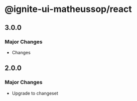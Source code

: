 # @ignite-ui-matheussop/react

## 3.0.0

### Major Changes

- Changes

## 2.0.0

### Major Changes

- Upgrade to changeset
